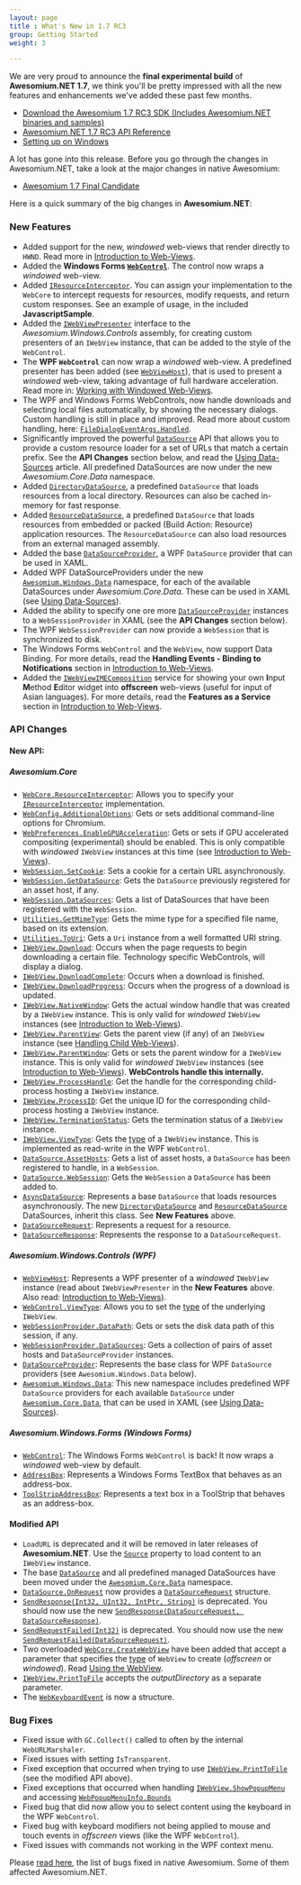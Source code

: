```yaml
---
layout: page
title : What's New in 1.7 RC3
group: Getting Started
weight: 3

---
```


We are very proud to announce the **final experimental build** of **Awesomium.NET 1.7**, we think you'll be pretty impressed with all the new features and enhancements we've added these past few months.

* [Download the Awesomium 1.7 RC3 SDK (Includes Awesomium.NET binaries and samples)](http://www.awesomium.com/download)
* [Awesomium.NET 1.7 RC3 API Reference](http://www.awesomium.com/docs/1_7_rc3/sharp_api)
* [Setting up on Windows](http://wiki.awesomium.net/getting-started/setting-up-on-windows.html)

A lot has gone into this release. Before you go through the changes in Awesomium.NET, take a look at the major changes in native Awesomium:

* [Awesomium 1.7 Final Candidate](http://forums.awesomium.com/viewtopic.php?f=3&t=86)

Here is a quick summary of the big changes in **Awesomium.NET**:

### New Features

* Added support for the new, *windowed* web-views that render directly to `HWND`. Read more in [Introduction to Web-Views](introduction-to-web-views.html).
* Added the **Windows Forms [`WebControl`](http://awesomium.com/docs/1_7_rc3/sharp_api/?tc=T_Awesomium_Windows_Forms_WebControl)**. The control now wraps a *windowed* web-view.
* Added [`IResourceInterceptor`](http://awesomium.com/docs/1_7_rc3/sharp_api/?tc=T_Awesomium_Core_IResourceInterceptor). You can assign your implementation to the `WebCore` to intercept requests for resources, modify requests, and return custom responses. See an example of usage, in the included **JavascriptSample**.
* Added the [`IWebViewPresenter`](http://awesomium.com/docs/1_7_rc3/sharp_api/?tc=T_Awesomium_Windows_Controls_IWebViewPresenter) interface to the *Awesomium.Windows.Controls* assembly, for creating custom presenters of an `IWebView` instance, that can be added to the style of the `WebControl`.
* The **WPF `WebControl`** can now wrap a *windowed* web-view. A predefined presenter has been added (see [`WebViewHost`](http://awesomium.com/docs/1_7_rc3/sharp_api/?tc=T_Awesomium_Windows_Controls_WebViewHost)), that is used to present a *windowed* web-view, taking advantage of full hardware acceleration. Read more in: [Working with Windowed Web-Views](working-with-windowed-web-views.html).
* The WPF and Windows Forms WebControls, now handle downloads and selecting local files automatically, by showing the necessary dialogs. Custom handling is still in place and improved. Read more about custom handling, here: [`FileDialogEventArgs.Handled`](http://awesomium.com/docs/1_7_rc3/sharp_api/?tc=P_Awesomium_Core_FileDialogEventArgs_Handled).
* Significantly improved the powerful [`DataSource`]() API that allows you to provide a custom resource loader for a set of URLs that match a certain prefix. See the **API Changes** section below, and read the [Using Data-Sources](using-data-sources.html) article. All predefined DataSources are now under the new *Awesomium.Core.Data* namespace.
* Added [`DirectoryDataSource`](http://awesomium.com/docs/1_7_rc3/sharp_api/?tc=T_Awesomium_Core_Data_DirectoryDataSource), a predefined `DataSource` that loads resources from a local directory. Resources can also be cached in-memory for fast response.
* Added [`ResourceDataSource`](http://awesomium.com/docs/1_7_rc3/sharp_api/?tc=T_Awesomium_Core_Data_ResourceDataSource), a predefined `DataSource` that loads resources from embedded or packed (Build Action: Resource) application resources. The `ResourceDataSource` can also load resources from an external managed assembly.
* Added the base [`DataSourceProvider`](http://awesomium.com/docs/1_7_rc3/sharp_api/?tc=T_Awesomium_Windows_Data_DataSourceProvider), a WPF `DataSource` provider that can be used in XAML.
* Added WPF DataSourceProviders under the new [`Awesomium.Windows.Data`](http://awesomium.com/docs/1_7_rc3/sharp_api/?tc=N_Awesomium_Windows_Data) namespace, for each of the available DataSources under *Awesomium.Core.Data*. These can be used in XAML (see [Using Data-Sources](using-data-sources.html)).
* Added the ability to specify one ore more [`DataSourceProvider`](http://awesomium.com/docs/1_7_rc3/sharp_api/?tc=T_Awesomium_Windows_Data_DataSourceProvider) instances to a `WebSessionProvider` in XAML (see the **API Changes** section below).
* The WPF `WebSessionProvider` can now provide a `WebSession` that is synchronized to disk.
* The Windows Forms `WebControl` and the `WebView`, now support Data Binding. For more details, read the **Handling Events - Binding to Notifications** section in [Introduction to Web-Views](introduction-to-web-views.html).
* Added the [`IWebViewIMEComposition`](http://awesomium.com/docs/1_7_rc3/sharp_api/?tc=T_Awesomium_Core_IWebViewIMEComposition) service for showing your own **I**nput **M**ethod **E**ditor widget into **offscreen** web-views (useful for input of Asian languages). For more details, read the **Features as a Service** section in [Introduction to Web-Views](introduction-to-web-views.html).


### API Changes

#### New API:

##### *Awesomium.Core*

* [`WebCore.ResourceInterceptor`](http://awesomium.com/docs/1_7_rc3/sharp_api/?tc=P_Awesomium_Core_WebCore_ResourceInterceptor): Allows you to specify your [`IResourceInterceptor`](http://awesomium.com/docs/1_7_rc3/sharp_api/?tc=T_Awesomium_Core_IResourceInterceptor) implementation.
* [`WebConfig.AdditionalOptions`](http://awesomium.com/docs/1_7_rc3/sharp_api/?tc=P_Awesomium_Core_WebConfig_AdditionalOptions): Gets or sets additional command-line options for Chromium.
* [`WebPreferences.EnableGPUAcceleration`](http://awesomium.com/docs/1_7_rc3/sharp_api/?tc=P_Awesomium_Core_WebPreferences_EnableGPUAcceleration): Gets or sets if GPU accelerated compositing (experimental) should be enabled. This is only compatible with *windowed* `IWebView` instances at this time (see [Introduction to Web-Views](introduction-to-web-views.html)).
* [`WebSession.SetCookie`](http://awesomium.com/docs/1_7_rc3/sharp_api/?tc=M_Awesomium_Core_WebSession_SetCookie): Sets a cookie for a certain URL asynchronously.
* [`WebSession.GetDataSource`](http://awesomium.com/docs/1_7_rc3/sharp_api/?tc=M_Awesomium_Core_WebSession_GetDataSource): Gets the `DataSource` previously registered for an asset host, if any.
* [`WebSession.DataSources`](http://awesomium.com/docs/1_7_rc3/sharp_api/?tc=P_Awesomium_Core_WebSession_DataSources): Gets a list of DataSources that have been registered with the `WebSession`.
* [`Utilities.GetMimeType`](http://awesomium.com/docs/1_7_rc3/sharp_api/?tc=M_Awesomium_Core_Utilities_GetMimeType): Gets the mime type for a specified file name, based on its extension.
* [`Utilities.ToUri`](http://awesomium.com/docs/1_7_rc3/sharp_api/?tc=M_Awesomium_Core_Utilities_ToUri): Gets a `Uri` instance from a well formatted URI string.
* [`IWebView.Download`](http://awesomium.com/docs/1_7_rc3/sharp_api/?tc=E_Awesomium_Core_IWebView_Download): Occurs when the page requests to begin downloading a certain file. Technology specific WebControls, will display a dialog.
* [`IWebView.DownloadComplete`](http://awesomium.com/docs/1_7_rc3/sharp_api/?tc=E_Awesomium_Core_IWebView_DownloadComplete): Occurs when a download is finished.
* [`IWebView.DownloadProgress`](http://awesomium.com/docs/1_7_rc3/sharp_api/?tc=E_Awesomium_Core_IWebView_DownloadProgress): Occurs when the progress of a download is updated.
* [`IWebView.NativeWindow`](http://awesomium.com/docs/1_7_rc3/sharp_api/?tc=P_Awesomium_Core_IWebView_NativeWindow): Gets the actual window handle that was created by a `IWebView` instance. This is only valid for *windowed* `IWebView` instances (see [Introduction to Web-Views](introduction-to-web-views.html)).
* [`IWebView.ParentView`](http://awesomium.com/docs/1_7_rc3/sharp_api/?tc=P_Awesomium_Core_IWebView_ParentView): Gets the parent view (if any) of an `IWebView` instance (see [Handling Child Web-Views](handling-child-web-views.html)).
* [`IWebView.ParentWindow`](http://awesomium.com/docs/1_7_rc3/sharp_api/?tc=P_Awesomium_Core_IWebView_ParentWindow): Gets or sets the parent window for a `IWebView` instance. This is only valid for *windowed* `IWebView` instances (see [Introduction to Web-Views](introduction-to-web-views.html)). **WebControls handle this internally.**
* [`IWebView.ProcessHandle`](http://awesomium.com/docs/1_7_rc3/sharp_api/?tc=P_Awesomium_Core_IWebView_ProcessHandle): Get the handle for the corresponding child-process hosting a `IWebView` instance.
* [`IWebView.ProcessID`](http://awesomium.com/docs/1_7_rc3/sharp_api/?tc=P_Awesomium_Core_IWebView_ProcessID): Get the unique ID for the corresponding child-process hosting a `IWebView` instance.
* [`IWebView.TerminationStatus`](http://awesomium.com/docs/1_7_rc3/sharp_api/?tc=P_Awesomium_Core_IWebView_TerminationStatus): Gets the termination status of a `IWebView` instance.
* [`IWebView.ViewType`](http://awesomium.com/docs/1_7_rc3/sharp_api/?tc=P_Awesomium_Core_IWebView_ViewType): Gets the [type](http://awesomium.com/docs/1_7_rc3/sharp_api/?tc=T_Awesomium_Core_WebViewType) of a `IWebView` instance. This is implemented as read-write in the WPF `WebControl`.
* [`DataSource.AssetHosts`](http://awesomium.com/docs/1_7_rc3/sharp_api/?tc=P_Awesomium_Core_Data_DataSource_AssetHosts): Gets a list of asset hosts, a `DataSource` has been registered to handle, in a `WebSession`.
* [`DataSource.WebSession`](http://awesomium.com/docs/1_7_rc3/sharp_api/?tc=P_Awesomium_Core_Data_DataSource_WebSession): Gets the `WebSession` a `DataSource` has been added to.
* [`AsyncDataSource`](http://awesomium.com/docs/1_7_rc3/sharp_api/?tc=T_Awesomium_Core_Data_AsyncDataSource): Represents a base `DataSource` that loads resources asynchronously. The new [`DirectoryDataSource`](http://awesomium.com/docs/1_7_rc3/sharp_api/?tc=T_Awesomium_Core_Data_DirectoryDataSource) and [`ResourceDataSource`](http://awesomium.com/docs/1_7_rc3/sharp_api/?tc=T_Awesomium_Core_Data_ResourceDataSource) DataSources, inherit this class. See **New Features** above.
* [`DataSourceRequest`](http://awesomium.com/docs/1_7_rc3/sharp_api/?tc=T_Awesomium_Core_Data_DataSourceRequest): Represents a request for a resource.
* [`DataSourceResponse`](http://awesomium.com/docs/1_7_rc3/sharp_api/?tc=T_Awesomium_Core_Data_DataSourceResponse): Represents the response to a `DataSourceRequest`.

##### *Awesomium.Windows.Controls* (WPF)

* [`WebViewHost`](http://awesomium.com/docs/1_7_rc3/sharp_api/?tc=T_Awesomium_Windows_Controls_WebViewHost): Represents a WPF presenter of a *windowed* `IWebView` instance (read about `IWebViewPresenter` in the **New Features** above. Also read: [Introduction to Web-Views](introduction-to-web-views.html)).
* [`WebControl.ViewType`](http://awesomium.com/docs/1_7_rc3/sharp_api/?tc=P_Awesomium_Windows_Controls_WebControl_ViewType): Allows you to set the [type](http://awesomium.com/docs/1_7_rc3/sharp_api/?tc=T_Awesomium_Core_WebViewType) of the underlying `IWebView`.
* [`WebSessionProvider.DataPath`](http://awesomium.com/docs/1_7_rc3/sharp_api/?tc=P_Awesomium_Windows_Controls_WebSessionProvider_DataPath): Gets or sets the disk data path of this session, if any.
* [`WebSessionProvider.DataSources`](http://awesomium.com/docs/1_7_rc3/sharp_api/?tc=P_Awesomium_Windows_Controls_WebSessionProvider_DataSources): Gets a collection of pairs of asset hosts and `DataSourceProvider` instances.
* [`DataSourceProvider`](http://awesomium.com/docs/1_7_rc3/sharp_api/html/T_Awesomium_Windows_Data_DataSourceProvider): Represents the base class for WPF `DataSource` providers (see `Awesomium.Windows.Data` below).
* [`Awesomium.Windows.Data`](http://awesomium.com/docs/1_7_rc3/sharp_api/?tc=N_Awesomium_Windows_Data): This new namespace includes predefined WPF `DataSource` providers for each available `DataSource` under [`Awesomium.Core.Data`](http://awesomium.com/docs/1_7_rc3/sharp_api/?tc=N_Awesomium_Core_Data), that can be used in XAML (see [Using Data-Sources](using-data-sources.html)).

##### *Awesomium.Windows.Forms* (Windows Forms)

* [`WebControl`](http://awesomium.com/docs/1_7_rc3/sharp_api/?tc=T_Awesomium_Windows_Forms_WebControl): The Windows Forms `WebControl` is back! It now wraps a *windowed* web-view by default.
* [`AddressBox`](http://awesomium.com/docs/1_7_rc3/sharp_api/?tc=T_Awesomium_Windows_Forms_AddressBox): Represents a Windows Forms TextBox that behaves as an address-box.
* [`ToolStripAddressBox`](http://awesomium.com/docs/1_7_rc3/sharp_api/?tc=T_Awesomium_Windows_Forms_ToolStripAddressBox): Represents a text box in a ToolStrip that behaves as an address-box.

#### Modified API

* `LoadURL` is deprecated and it will be removed in later releases of **Awesomium.NET**. Use the [`Source`](http://awesomium.com/docs/1_7_rc3/sharp_api/?tc=P_Awesomium_Core_IWebView_Source) property to load content to an `IWebView` instance.
* The base [`DataSource`](http://awesomium.com/docs/1_7_rc3/sharp_api/?tc=T_Awesomium_Core_Data_DataSource) and all predefined managed DataSources have been moved under the [`Awesomium.Core.Data`](http://awesomium.com/docs/1_7_rc3/sharp_api/?tc=N_Awesomium_Core_Data) namespace.
* [`DataSource.OnRequest`](http://awesomium.com/docs/1_7_rc3/sharp_api/?tc=M_Awesomium_Core_Data_DataSource_OnRequest) now provides a [`DataSourceRequest`](http://awesomium.com/docs/1_7_rc3/sharp_api/?tc=T_Awesomium_Core_Data_DataSourceRequest) structure.
* [`SendResponse(Int32, UInt32, IntPtr, String)`](http://awesomium.com/docs/1_7_rc3/sharp_api/?tc=M_Awesomium_Core_Data_DataSource_SendResponse_1) is deprecated. You should now use the new [`SendResponse(DataSourceRequest, DataSourceResponse)`](http://awesomium.com/docs/1_7_rc3/sharp_api/?tc=M_Awesomium_Core_Data_DataSource_SendResponse).
* [`SendRequestFailed(Int32)`](http://awesomium.com/docs/1_7_rc3/sharp_api/?tc=M_Awesomium_Core_Data_DataSource_SendRequestFailed_1) is deprecated. You should now use the new [`SendRequestFailed(DataSourceRequest)`](http://awesomium.com/docs/1_7_rc3/sharp_api/?tc=M_Awesomium_Core_Data_DataSource_SendRequestFailed).
* Two overloaded [`WebCore.CreateWebView`](http://awesomium.com/docs/1_7_rc3/sharp_api/?tc=Overload_Awesomium_Core_WebCore_CreateWebView) have been added that accept a parameter that specifies the [type](http://awesomium.com/docs/1_7_rc3/sharp_api/?tc=T_Awesomium_Core_WebViewType) of `WebView` to create (*offscreen* or *windowed*). Read [Using the WebView](using-the-webview.html).
* [`IWebView.PrintToFile`](http://awesomium.com/docs/1_7_rc3/sharp_api/?tc=M_Awesomium_Core_IWebView_PrintToFile) accepts the *outputDirectory* as a separate parameter.
* The [`WebKeyboardEvent`](http://awesomium.com/docs/1_7_rc3/sharp_api/?tc=T_Awesomium_Core_WebKeyboardEvent) is now a structure.


### Bug Fixes

* Fixed issue with `GC.Collect()` called to often by the internal `WebURLMarshaler`.
* Fixed issues with setting `IsTransparent`.
* Fixed exception that occurred when trying to use [`IWebView.PrintToFile`](http://awesomium.com/docs/1_7_rc3/sharp_api/?tc=M_Awesomium_Core_IWebView_PrintToFile) (see the modified API above).
* Fixed exceptions that occurred when handling [`IWebView.ShowPopupMenu`](http://awesomium.com/docs/1_7_rc3/sharp_api/html/E_Awesomium_Core_IWebView_ShowPopupMenu) and accessing [`WebPopupMenuInfo.Bounds`](http://awesomium.com/docs/1_7_rc3/sharp_api/?tc=P_Awesomium_Core_WebPopupMenuInfo_Bounds)
* Fixed bug that did now allow you to select content using the keyboard in the WPF `WebControl`.
* Fixed bug with keyboard modifiers not being applied to mouse and touch events in *offscreen* views (like the WPF `WebControl`).
* Fixed issues with commands not working in the WPF context menu.


Please [read here](http://forums.awesomium.com/viewtopic.php?f=3&t=86), the list of bugs fixed in native Awesomium. Some of them affected Awesomium.NET.

